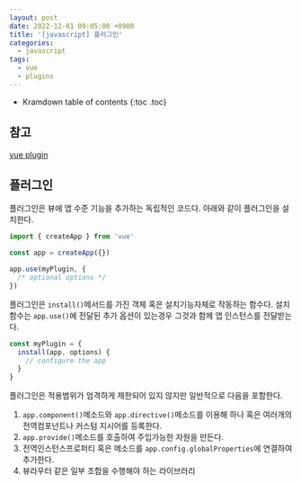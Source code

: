 ```yaml
---
layout: post
date: 2022-12-01 09:05:00 +0900
title: '[javascript] 플러그인'
categories:
  - javascript
tags:
  - vue
  - plugins
---
```


* Kramdown table of contents
{:toc .toc}

## 참고

[vue plugin](https://vuejs.org/guide/reusability/plugins.html)


## 플러그인

플러그인은 뷰에 앱 수준 기능을 추가하는 독립적인 코드다. 아래와 같이 플러그인을 설치한다.  

```js
import { createApp } from 'vue'

const app = createApp({})

app.use(myPlugin, {
  /* optional options */
})

```

플러그인은 `install()`메서드를 가진 객체 혹은 설치기능자체로 작동하는 함수다. 설치함수는 `app.use()`에 전달된 추가 옵션이 있는경우 그것과 함께 앱 인스턴스를 전달받는다. 

```js
const myPlugin = {
  install(app, options) {
    // configure the app
  }
}
```

플러그인은 적용범위가 엄격하게 제한되어 있지 않지만 일반적으로 다음을 포함한다. 

1. `app.component()`메소드와 `app.directive()`메소드를 이용해 하나 혹은 여러개의 전역컴포넌트나 커스텀 지시어를 등록한다. 
2. `app.provide()`메소드를 호출하여 주입가능한 자원을 만든다. 
3. 전역인스턴스프로퍼티 혹은 메소드를 `app.config.globalProperties`에 연결하여 추가한다. 
4. 뷰라우터 같은 일부 조합을 수행해야 하는 라이브러리

